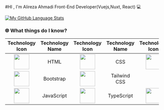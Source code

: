 #HI , I'm Alireza Ahmadi Front-End Developer(Vuejs,Nuxt, React) 💻
<!-- [![My GitHub Stats](https://github-readme-stats.vercel.app/api/?username=alirezaahmaddii&count_private=true&theme=tokyonight&showicons=true)]() -->
 [![My GitHub Language Stats](https://github-readme-stats.vercel.app/api/top-langs/?username=alirezaahmaddii&langs_count=5&theme=tokyonight)]()

### 🌐 What things do I know?
|                                                        Technology Icon                                                        | Technology Name |                                                      Technology Icon                                                        | Technology Name |                                                      Technology Icon                                                        | Technology Name |
| :---------------------------------------------------------------------------------------------------------------------------: | :-------------: | :---------------------------------------------------------------------------------------------------------------------------: | :-------------:  | :---------------------------------------------------------------------------------------------------------------------------: | :-------------: |
| <img height="50" src="https://user-images.githubusercontent.com/25181517/192158954-f88b5814-d510-4564-b285-dff7d6400dad.png"> |      HTML       |  <img height="50" src="https://user-images.githubusercontent.com/25181517/183898674-75a4a1b1-f960-4ea9-abcb-637170a00a75.png"> |       CSS       | <img height="50" src="https://user-images.githubusercontent.com/25181517/192158956-48192682-23d5-4bfc-9dfb-6511ade346bc.png"> |      Sass       |
 <img height="50" src="https://user-images.githubusercontent.com/25181517/183898054-b3d693d4-dafb-4808-a509-bab54cf5de34.png"> |    Bootstrap    | <img height="50" src="https://user-images.githubusercontent.com/25181517/202896760-337261ed-ee92-4979-84c4-d4b829c7355d.png"> |   Tailwind CSS  |
| <img height="50" src="https://user-images.githubusercontent.com/25181517/117447155-6a868a00-af3d-11eb-9cfe-245df15c9f3f.png"> |   JavaScript    | <img height="50" src="https://user-images.githubusercontent.com/25181517/183890598-19a0ac2d-e88a-4005-a8df-1ee36782fde1.png"> |   TypeScript    | <img height="50" src="https://user-images.githubusercontent.com/25181517/117448124-a2da9800-af3e-11eb-85d2-bd1b69b65603.png"> |     Vue.js      | <img height="50" src="https://user-images.githubusercontent.com/25181517/183897015-94a058a6-b86e-4e42-a37f-bf92061753e5.png"> |      React      |
